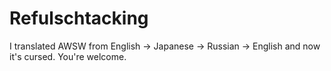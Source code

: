 # Refulschtacking
I translated AWSW from English -> Japanese -> Russian -> English and now it's cursed. You're welcome.
